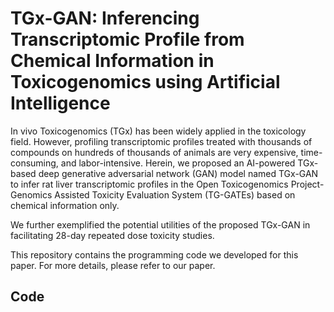# TGx-GAN: Inferencing Transcriptomic Profile from Chemical Information in Toxicogenomics using Artificial Intelligence
In vivo Toxicogenomics (TGx) has been widely applied in the toxicology field. However, profiling transcriptomic profiles treated with thousands of compounds on hundreds of thousands of animals are very expensive, time-consuming, and labor-intensive. Herein, we proposed an AI-powered TGx-based deep generative adversarial network (GAN) model named TGx-GAN to infer rat liver transcriptomic profiles in the Open Toxicogenomics Project-Genomics Assisted Toxicity Evaluation System (TG-GATEs) based on chemical information only.<br>

We further exemplified the potential utilities of the proposed TGx-GAN in facilitating 28-day repeated dose toxicity studies.<br>

This repository contains the programming code we developed for this paper. For more details, please refer to our paper.
## Code
